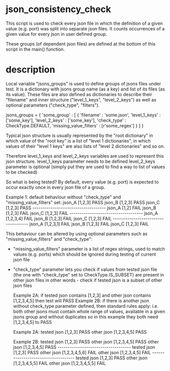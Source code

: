 # json_consistency_check

This script is used to check every json file in which the definition of a given value (e.g. port) was split into separate json files.
It counts occurrences of a given value for every json in user defined group.

These groups (of dependent json files) are defined at the bottom of this script in the main() function.


# description

Local variable "jsons_groups" is used to define groups of jsons files under test.
It is a dictionary with jsons group name (as a key) and list of its files (as its value).
These files are also defined as dictionaries to describe their "filename" and inner structure ("level_1_keys", "level_2_keys") as well as optional parameters ("check_type", "filters").

jsons_groups = {
    'some_group' : [
        {
            'filename' : 'some.json',
            'level_1_keys' : ['some_key'],
            'level_2_keys' : ['some_key'],
            'check_type' : CheckType.DEFAULT,
            'missing_value_filters' : [r'some_regex']
        }
    ]
}

Typical json structure is usually represented by the "root dictionary" in which value of the "root key" is a list of "level 1 dictionaries",
in which values of their "level 1 keys" are also lists of "level 2 dictionaries" and so on.

Therefore level_1_keys and level_2_keys variables are used to represent this json structure.
    level_1_keys parameter needs to be defined
    level_2_keys parameter is optional
    (simply put they are used to find a way to list of values to be checked)

So what is being tested?
  By default, every value (e.g. port) is expected to occur exactly once in every json file of a group.

  Example 1: default behaviour without "check_type" and "missing_value_filters" set:
      json_A          [1,2,3]         PASS
      json_B          [1,2,3]         PASS
      json_C          [1,2,3]         PASS
      ------------------------------------
      json_A          [1,2]           FAIL
      json_B          [1,2,3]         FAIL
      json_C          [1,2,3]         FAIL
      ------------------------------------
      json_A          [1,2,3,4]       FAIL
      json_B          [1,2,3]         FAIL
      json_C          [1,2,3]         FAIL
      ------------------------------------
      json_A          [1,2,3,1]       FAIL
      json_B          [1,2,3]         FAIL
      json_C          [1,2,3]         FAIL

This behaviour can be altered by using optional parameters such as "missing_value_filters" and "check_type":
- "missing_value_filters" parameter is a list of regex strings, used to match values (e.g. ports) which should be ignored during testing of current json file
- "check_type" parameter lets you check if values from tested json file (the one with "check_type" set to CheckType.IS_SUBSET) are present in other json files
      in other words - check if tested json is a subset of other json files

  Example 2A: if tested json contains [1,2,3] and other json contains [1,2,3,4,5] then test will PASS
  Example 2B: if there is another json without check_type parameter defined, then standard rules apply:
      i.e. both other jsons must contain whole range of values, available in a given jsons group and without duplicates
      so in this example they both need [1,2,3,4,5] to PASS

  Example 2A:
      tested json     [1,2,3]         PASS
      other json      [1,2,3,4,5]     PASS

  Example 2B:
      tested json     [1,2,3]         PASS
      other json      [1,2,3,4,5]     PASS
      other json      [1,2,3,4,5]     PASS
      ------------------------------------
      tested json     [1,2,3]         PASS
      other json      [1,2,3,4,5,6]   FAIL
      other json      [1,2,3,4,5]     FAIL
      ------------------------------------
      tested json     [1,2,3]         PASS
      other json      [1,2,3,4,5,5]   FAIL
      other json      [1,2,3,4,5,5]   FAIL
